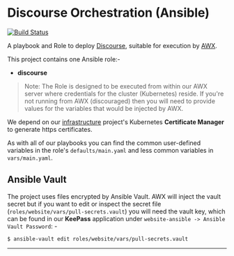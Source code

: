 # Discourse Orchestration (Ansible)

[![Build Status](https://travis-ci.com/InformaticsMatters/discourse-ansible.svg?branch=master)](https://travis-ci.com/InformaticsMatters/discourse-ansible)

A playbook and Role to deploy [Discourse], suitable for execution by
[AWX].

This project contains one Ansible role:-

*   **discourse**

>   Note: The Role is designed to be executed from within our AWX server
    where credentials for the cluster (Kubernetes) reside. If you're not
    running from AWX (discouraged) then you will need to provide
    values for the variables that would be injected by AWX.

We depend on our [infrastructure] project's Kubernetes
**Certificate Manager** to generate https certificates.

As with all of our playbooks you can find the common user-defined variables
in the role's `defaults/main.yaml` and less common variables in
`vars/main.yaml`.

## Ansible Vault
The project uses files encrypted by Ansible Vault. AWX will inject
the vault secret but if you want to edit or inspect the secret file
(`roles/website/vars/pull-secrets.vault`) you will need
the vault key, which can be found in our **KeePass** application under
`website-ansible -> Ansible Vault Password`: -

    $ ansible-vault edit roles/website/vars/pull-secrets.vault

---

[awx]: https://github.com/ansible/awx
[discourse]: https://www.discourse.org
[infrastructure]: https://github.com/InformaticsMatters/ansible-infrastructure
